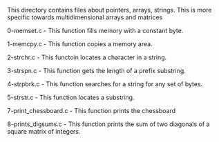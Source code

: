 This directory contains files about pointers, arrays, strings.
This is more specific towards multidimensional arrays and matrices

0-memset.c - This function fills memory with a constant byte.

1-memcpy.c - This function copies a memory area.

2-strchr.c - This functoin locates a character in a string.

3-strspn.c - This function gets the length of a prefix substring.

4-strpbrk.c - This function searches for a string for any set of bytes.

5-strstr.c - This function locates a substring.

7-print_chessboard.c - This function prints the chessboard

8-prints_digsums.c - This function prints the sum of two diagonals of a square matrix of integers.
